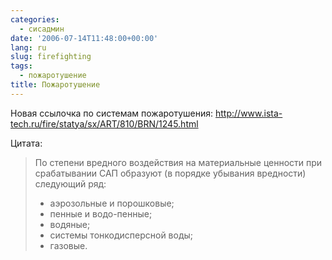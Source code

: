 ```yaml
---
categories:
  - сисадмин
date: '2006-07-14T11:48:00+00:00'
lang: ru
slug: firefighting
tags:
  - пожаротушение
title: Пожаротушение
---
```




Новая ссылочка по системам пожаротушения:
<http://www.ista-tech.ru/fire/statya/sx/ART/810/BRN/1245.html>

<!--more-->

Цитата:

> По степени вредного воздействия на материальные ценности при срабатывании САП образуют (в порядке убывания вредности) следующий ряд:
>
>   * аэрозольные и порошковые;
>   * пенные и водо-пенные;
>   * водяные;
>   * системы тонкодисперсной воды;
>   * газовые.
>
